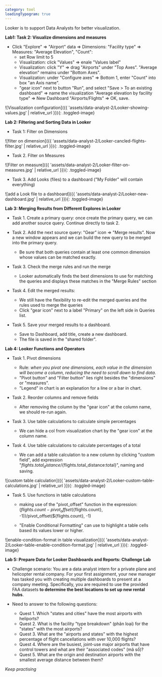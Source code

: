 ```yaml
---
category: tool
loadingTypogram: true
---
```


Looker is to support Data Analysts for better visualization.

**Lab1: Task 2: Visualize dimensions and measures**

- Click "Explore" => "Airport" data => Dimensions: "Facility type" => Measures: "Average Elevation", "Count":
    - set Row limit to 5
    - Visualization: click "Values" => enale "Values label"
    - Visualization: click "Y" => drag "Airports" under "Top Axes". "Average elevation" remains under "Bottom Axes".
    - Visualization: under "Configure axes" => Bottom 1, enter "Count" into box "an Axis name".
    - "gear icon" next to button "Run", and select "Save > To an existing dashboard" => name the visualization "Average elevation by facility type" => New Dashboard "Airports/Flights" => OK, save.

![Visualization configuration]({{ 'assets/data-analyst-2/Looker-showing-values.jpg' | relative_url }}){: .toggled-image}


**Lab 2: Filtering and Sorting Data in Looker**

- Task 1: Filter on Dimensions

![filter on dimension]({{ 'assets/data-analyst-2/Looker-cancled-flights-filter.jpg' | relative_url }}){: .toggled-image} 

- Task 2. Filter on Measures

![Filter on measure]({{ 'assets/data-analyst-2/Looker-filter-on-measures.jpg' | relative_url }}){: .toggled-image} 

- Task 3. Add Looks (files) to a dashboard ("My Folder" will contain everything)

![add a Look file to a dashboard]({{ 'assets/data-analyst-2/Looker-new-dashboard.jpg' | relative_url }}){: .toggled-image} 

**Lab 3: Merging Results from Different Explores in Looker**

- Task 1. Create a primary query: once create the primary query, we can add another source query. Continue directly to task 2.

- Task 2. Add the next source query: "Gear" icon => "Merge results". Now a new window appears and we can build the new query to be merged into the primary query.
    - Be sure that both queries contain at least one common dimension whose values can be matched exactly.

- Task 3. Check the merge rules and run the merge
    - Looker automatically finds the best dimensions to use for matching the queries and displays these matches in the "Merge Rules" section

- Task 4. Edit the merged results:
    - We still have the flexibility to re-edit the merged queries and the rules used to merge the queries
    - Click "gear icon" next to a label "Primary" on the left side in Queries list.

- Task 5. Save your merged results to a dashboard.
    - Save to Dashboard, add title, create a new dashboard.
    - The file is saved in the "shared folder".

**Lab 4: Looker Functions and Operators**

- Task 1. Pivot dimensions
    - Rule: *when you pivot one dimensions, each value in the dimension will become a column, reducing the need to scroll down to find data*.
    - "Pivot button" and "Filter button" lies right besides the "dimensions" or "measures".
    - "Legend" in chart is an explanation for a line or a bar in chart.

- Task 2. Reorder columns and remove fields
    - After removing the column by the "gear icon" at the column name, we should re-run again.

- Task 3. Use table calculations to calculate simple percentages
    - We can hide a col from visualization chart by the "gear icon" at the column name.

- Task 4. Use table calculations to calculate percentages of a total
    - We can add a table calculation to a new column by clicking "custom field", add expression "${flights.total_distance}/${flights.total_distance:total}", naming and saving.

![custom table calculation]({{ 'assets/data-analyst-2/Looker-custom-table-calculations.jpg' | relative_url }}){: .toggled-image} 

- Task 5. Use functions in table calculations
    - making use of the "pivot_offset" function in the expression: (${flights.count}-pivot_offset(${flights.count}, -1))/pivot_offset(${flights.count}, -1)

    - "Enable Conditional Formatting" can use to highlight a table cells based its values lower or higher.

![enable-condition-format in table visualization]({{ 'assets/data-analyst-2/Looker-table-enable-condition-format.jpg' | relative_url }}){: .toggled-image} 

**Lab 5: Prepare Data for Looker Dashboards and Reports: Challenge Lab**
- Challenge scenario: You are a data analyst intern for a private plane and helicopter rental company. For your first assignment, your new manager has tasked you with creating multiple dashboards to present at a company meeting. Specifically, you are required to use the provided FAA datasets **to determine the best locations to set up new rental hubs**.

- Need to answer to the following questions:

    - Quest 1. Which "states and cities" have the most airports with heliports?
    - Quest 2. What is the facility "type breakdown" (phân loại) for the "states" with the most airports?
    - Quest 3. What are the "airports and states" with the highest percentage of flight cancellations with over 10,000 flights?
    - Quest 4. Where are the busiest, joint-use major airports that have control towers and what are their "associated codes" (mã số)?
    - Quest 5. What are the origin and destination airports with the smallest average distance between them?

*Keep practising*

